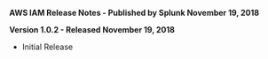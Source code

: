 **AWS IAM Release Notes - Published by Splunk November 19, 2018**


**Version 1.0.2 - Released November 19, 2018**

* Initial Release
